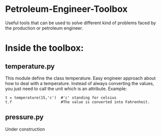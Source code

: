 # Petroleum-Engineer-Toolbox
Useful tools that can be used to solve different kind of problems faced by the production or petroleum engineer.

# Inside the toolbox:
## temperature.py

This module define the class temperature. Easy engineer approach about how to deal with a temperature.
Instead of always converting the values, you just need to call the unit which is an attribute.
Example: 
```
t = temperature(15,'c')  #'c' standing for celsius
t.f                      #The value is converted into Fahrenheit.
```

## pressure.py

Under construction
